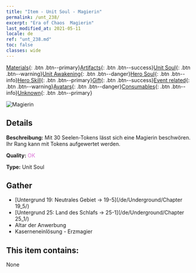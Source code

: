 ```yaml
---
title: "Item - Unit Soul - Magierin"
permalink: /unt_238/
excerpt: "Era of Chaos  Magierin"
last_modified_at: 2021-05-11
locale: de
ref: "unt_238.md"
toc: false
classes: wide
---
```

 [Materials](/ItemsDE/){: .btn .btn--primary}[Artifacts](/ItemsDE/Artifacts/){: .btn .btn--success}[Unit Soul](/ItemsDE/UnitSoul/){: .btn .btn--warning}[Unit Awakening](/ItemsDE/UnitAwakening/){: .btn .btn--danger}[Hero Soul](/ItemsDE/HeroSoul/){: .btn .btn--info}[Hero Skill](/ItemsDE/HeroSkill/){: .btn .btn--primary}[Gift](/ItemsDE/Gift/){: .btn .btn--success}[Event related](/ItemsDE/Events/){: .btn .btn--warning}[Avatars](/ItemsDE/Avatars/){: .btn .btn--danger}[Consumables](/ItemsDE/Consumables/){: .btn .btn--info}[Unknown](/ItemsDE/Unknown/){: .btn .btn--primary}

 ![Magierin](/images/u/ti_dafashi.jpg)

## Details
 **Beschreibung:** Mit 30 Seelen-Tokens lässt sich eine Magierin beschwören. Ihr Rang kann mit Tokens aufgewertet werden.

 **Quality:** <span style="color: #DA70D6">OK</span>

 **Type:** Unit Soul

## Gather

*    [Untergrund 19: Neutrales Gebiet -> 19-5](/de/Underground/Chapter 19_5/) 
*    [Untergrund 25: Land des Schlafs -> 25-1](/de/Underground/Chapter 25_1/) 
*    Altar der Anwerbung 
*    Kaserneneinlösung - Erzmagier 

## This item contains:

  None

